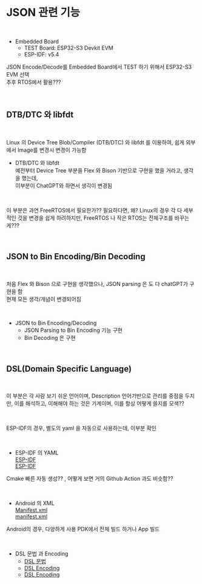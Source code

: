 # JSON 관련 기능 

</br>

* Embedded Board    
    * TEST Board: ESP32-S3 Devkit EVM        
    * ESP-IDF: v5.4      


JSON Encode/Decode를 Embedded Board에서 TEST 하기 위해서 ESP32-S3 EVM 선택     
추후 RTOS에서 활용???     

</br>


## DTB/DTC 와 libfdt

</br>

Linux 의 Device Tree Blob/Compiler (DTB/DTC) 와 libfdt 를 이용하여, 쉽게 외부에서 Image를 변경시 변경이 가능함 


* DTB/DTC 와 libfdt             
    예전부터 Device Tree 부분을 Flex 와 Bison 기반으로 구현을 했을 거라고, 생각을 했는데,      
    이부분이 ChatGPT와 하면서 생각이 변경됨                  

</br>

이 부분은 과연 FreeRTOS에서 필요한가??
필요하다면, 왜? Linux의 경우 각 다 세부적인 것을 변경을 쉽게 하려하지만, FreeRTOS 나 작은 RTOS는 전체구조를 바꾸는게???    

</br>

## JSON to Bin Encoding/Bin Decoding

</br>

처음 Flex 와 Bison 으로 구현을 생각했으나, JSON parsing 은 도 다 chatGPT가 구현을 함              
현재 모든 생각/개념이 변경되어짐        
   
</br>

* JSON to Bin Encoding/Decoding
    - JSON Parsing to Bin Encoding 기능 구현     
    - Bin Decoding 은 구현      

</br> 

## DSL(Domain Specific Language)

</br>    

이 부분은 각 사람 보기 쉬운 언어이며, Description 언어기반으로 관리를 중점을 두지만, 
이를 해석하고, 이해해야 하는 것은 기계이며, 이를 항상 어떻게 쓸지를 모색??  

</br>    

ESP-IDF의 경우, 별도의 yaml 을 자동으로 사용하는데, 이부분 확인   

</br>    

* ESP-IDF 의 YAML        
    [ESP-IDF](https://github.com/espressif/esp-idf/blob/master/examples/bluetooth/.build-test-rules.yml)        
    [ESP-IDF](https://github.com/espressif/esp-idf/blob/master/examples/build_system/.build-test-rules.yml)


Cmake 빠른 자동 생성?? , 어떻게 보면 거의 Github Action 과도 비슷함??   

</br>    

* Android 의 XML  
    [Manifest.xml](https://developer.android.com/guide/topics/manifest/manifest-intro?hl=ko)   
    [manifest.xml](https://developer.android.com/guide/topics/manifest/manifest-element?hl=ko)         

Android의 경우, 다양하게 사용 PDK에서 전체 빌드 하거나 App 빌드 

</br>    

* DSL 문법 과 Encoding 
    * [DSL 문법](./dsl_yamlvstoml.md)  
    * [DSL Encoding](./data_encoding_comparison.md)         
    * [DSL Encoding](./data_encoding_deep_dive.md)       

</br> 